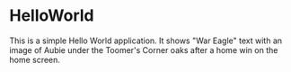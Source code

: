 # HelloWorld

This is a simple Hello World application. It shows "War Eagle" text with an image of Aubie under the Toomer's Corner oaks after a home win on the home screen.

